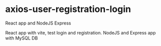 # axios-user-registration-login
React app and NodeJS Express

React app with vite, test login and registration.
NodeJS and Express app with MySQL DB
